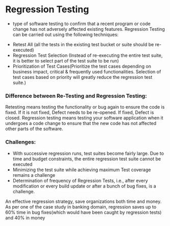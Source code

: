 # Regression Testing

* type of software testing to confirm that a recent program or code change has not adversely affected existing features.
Regression Testing can be carried out using the following techniques:
- Retest All (all the tests in the existing test bucket or suite should be re-executed)
- Regression Test Selection (Instead of re-executing the entire test suite, it is better to select part of the test suite to be run)
- Prioritization of Test Cases(Prioritize the test cases depending on business impact, critical & frequently used functionalities. Selection of test cases based on priority will greatly reduce the regression test suite.)

### Difference between Re-Testing and Regression Testing:
Retesting means testing the functionality or bug again to ensure the code is fixed. If it is not fixed, Defect needs to be re-opened. If fixed, Defect is closed.
Regression testing means testing your software application when it undergoes a code change to ensure that the new code has not affected other parts of the software.

### Challenges:
- With successive regression runs, test suites become fairly large.  Due to time and budget constraints, the entire regression test suite cannot be executed
- Minimizing the test suite while achieving maximum Test coverage remains a challenge
- Determination of frequency of Regression Tests, i.e., after every modification or every build update or after a bunch of bug fixes, is a challenge.

An effective regression strategy, save organizations both time and money. As per one of the case study in banking domain, regression saves up to 60% time in bug fixes(which would have been caught by regression tests) and 40%  in money 
